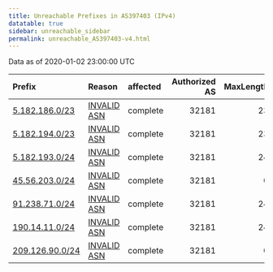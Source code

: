 ```yaml
---
title: Unreachable Prefixes in AS397403 (IPv4)
datatable: true
sidebar: unreachable_sidebar
permalink: unreachable_AS397403-v4.html
---
```


Data as of 2020-01-02 23:00:00 UTC


<div class="datatable-begin"></div>

| Prefix                                                   | Reason                                                                                                  | affected   |   Authorized AS |   MaxLength | Anchor                                         |   unreachable /24s |
|:---------------------------------------------------------|:--------------------------------------------------------------------------------------------------------|:-----------|----------------:|------------:|:-----------------------------------------------|-------------------:|
| [5.182.186.0/23](https://stat.ripe.net/5.182.186.0/23)   | [INVALID ASN](https://rpki-validator.ripe.net/announcement-preview?asn=AS397403&prefix=5.182.186.0/23)  | complete   |           32181 |          23 | [RIPE](unreachable_RIPE_NCC_RPKI_Root-v4.html) |                  2 |
| [5.182.194.0/23](https://stat.ripe.net/5.182.194.0/23)   | [INVALID ASN](https://rpki-validator.ripe.net/announcement-preview?asn=AS397403&prefix=5.182.194.0/23)  | complete   |           32181 |          23 | [RIPE](unreachable_RIPE_NCC_RPKI_Root-v4.html) |                  2 |
| [5.182.193.0/24](https://stat.ripe.net/5.182.193.0/24)   | [INVALID ASN](https://rpki-validator.ripe.net/announcement-preview?asn=AS397403&prefix=5.182.193.0/24)  | complete   |           32181 |          24 | [RIPE](unreachable_RIPE_NCC_RPKI_Root-v4.html) |                  1 |
| [45.56.203.0/24](https://stat.ripe.net/45.56.203.0/24)   | [INVALID ASN](https://rpki-validator.ripe.net/announcement-preview?asn=AS397403&prefix=45.56.203.0/24)  | complete   |           32181 |           0 | [ARIN](unreachable_ARIN-v4.html)               |                  1 |
| [91.238.71.0/24](https://stat.ripe.net/91.238.71.0/24)   | [INVALID ASN](https://rpki-validator.ripe.net/announcement-preview?asn=AS397403&prefix=91.238.71.0/24)  | complete   |           32181 |          24 | [RIPE](unreachable_RIPE_NCC_RPKI_Root-v4.html) |                  1 |
| [190.14.11.0/24](https://stat.ripe.net/190.14.11.0/24)   | [INVALID ASN](https://rpki-validator.ripe.net/announcement-preview?asn=AS397403&prefix=190.14.11.0/24)  | complete   |           32181 |          24 | [LACNIC](unreachable_LACNIC_RPKI_Root-v4.html) |                  1 |
| [209.126.90.0/24](https://stat.ripe.net/209.126.90.0/24) | [INVALID ASN](https://rpki-validator.ripe.net/announcement-preview?asn=AS397403&prefix=209.126.90.0/24) | complete   |           32181 |           0 | [ARIN](unreachable_ARIN-v4.html)               |                  1 |

<div class="datatable-end"></div>
